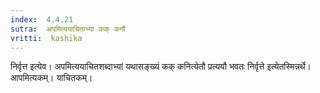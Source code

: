 ```yaml
---
index:  4.4.21
sutra:  अपमित्ययाचिताभ्यां कक् कनौ
vritti:  kashika 
---
```


निर्वृत्त इत्येव। अपमित्ययाचितशब्दाभ्यां यथासङ्ख्यं कक् कनित्येतौ प्रत्ययौ भवतः निर्वृत्ते इत्येतस्मिन्नर्थे। आपमित्यकम्। याचितकम्।

